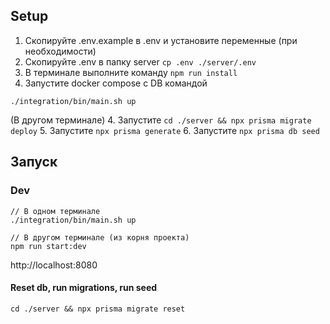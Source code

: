 ## Setup

1. Скопируйте .env.example в .env и установите переменные (при необходимости) 
2. Скопируйте .env в папку server ```cp .env ./server/.env```
2. В терминале выполните команду ```npm run install ```
3. Запустите docker compose с DB командой
```
./integration/bin/main.sh up
```
(В другом терминале)
4. Запустите ```cd ./server && npx prisma migrate deploy```
5. Запустите ```npx prisma generate```
6. Запустите ```npx prisma db seed```

## Запуск

### Dev

```
// В одном терминале
./integration/bin/main.sh up

// В другом терминале (из корня проекта)
npm run start:dev
```

http://localhost:8080

#### Reset db, run migrations, run seed
```
cd ./server && npx prisma migrate reset
```
